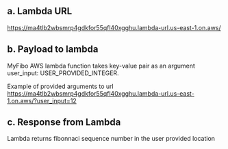 
## a. Lambda URL

https://ma4tlb2wbsmrp4gdkfor55qfl40xgghu.lambda-url.us-east-1.on.aws/ 

## b. Payload to lambda

MyFibo AWS lambda function takes key-value pair as an argument 
user_input: USER_PROVIDED_INTEGER. 

Example of provided arguments to url 
https://ma4tlb2wbsmrp4gdkfor55qfl40xgghu.lambda-url.us-east-1.on.aws/?user_input=12


## c. Response from Lambda

Lambda returns fibonnaci sequence number in the user provided location 
   
